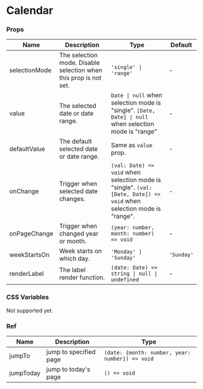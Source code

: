 # Calendar

<code src="./demos/demo1.tsx"></code>
<code src="./demos/demo2.tsx"></code>
<code src="./demos/demo3.tsx"></code>

### Props

| Name          | Description                                                      | Type                                                                                                                 | Default    |
| ------------- | ---------------------------------------------------------------- | -------------------------------------------------------------------------------------------------------------------- | ---------- |
| selectionMode | The selection mode. Disable selection when this prop is not set. | `'single' \| 'range'`                                                                                                | -          |
| value         | The selected date or date range.                                 | `Date \| null` when selection mode is "single". `[Date, Date] \| null` when selection mode is "range"                | -          |
| defaultValue  | The default selected date or date range.                         | Same as `value` prop.                                                                                                | -          |
| onChange      | Trigger when selected date changes.                              | `(val: Date) => void` when selection mode is "single". `(val: [Date, Date]) => void` when selection mode is "range". | -          |
| onPageChange  | Trigger when changed year or month.                              | `(year: number, month: number) => void`                                                                              | -          |
| weekStartsOn  | Week starts on which day.                                        | `'Monday' \| 'Sunday'`                                                                                               | `'Sunday'` |
| renderLabel   | The label render function.                                       | `(date: Date) => string \| null \| undefined`                                                                        | -          |

### CSS Variables

Not supported yet.

### Ref

| Name      | Description            | Type                                            |
| --------- | ---------------------- | ----------------------------------------------- |
| jumpTo    | jump to specified page | `(date: {month: number, year: number}) => void` |
| jumpToday | jump to today's page   | `() => void`                                    |
